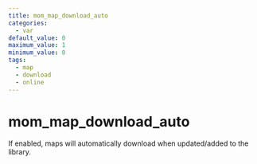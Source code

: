 ```yaml
---
title: mom_map_download_auto
categories:
  - var
default_value: 0
maximum_value: 1
minimum_value: 0
tags:
  - map
  - download
  - online
---
```


# mom_map_download_auto

If enabled, maps will automatically download when updated/added to the library.
